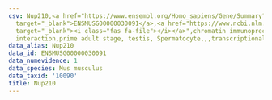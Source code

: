 ```yaml
---
csv: Nup210,<a href="https://www.ensembl.org/Homo_sapiens/Gene/Summary?db=core;g=ENSMUSG00000030091"
  target="_blank">ENSMUSG00000030091</a>,<a href="https://www.ncbi.nlm.nih.gov/pubmed/25450459"
  target="_blank"><i class="fas fa-file"></i></a>",chromatin immunoprecipitation assay,direct
  interaction,prime adult stage, testis, Spermatocyte,,,transcriptional regulation,
data_alias: Nup210
data_id: ENSMUSG00000030091
data_numevidence: 1
data_species: Mus musculus
data_taxid: '10090'
title: Nup210
---
```

